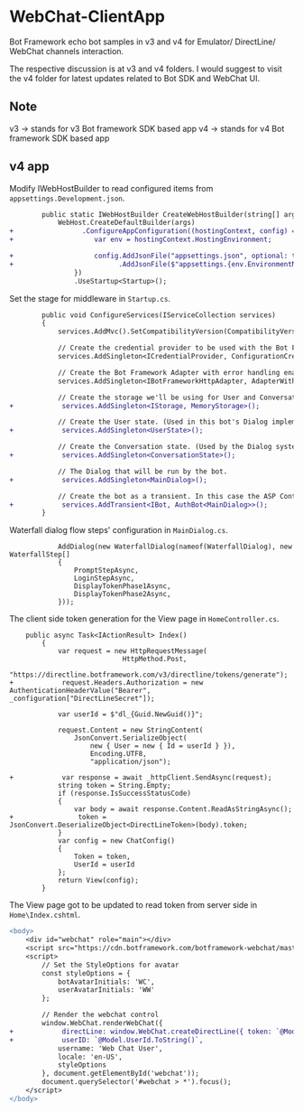 ﻿# WebChat-ClientApp

Bot Framework echo bot samples in v3 and v4 for Emulator/ DirectLine/ WebChat channels interaction.

The respective discussion is at v3 and v4 folders. I would suggest to visit the v4 folder for latest updates related to Bot SDK and WebChat UI.

## Note

v3 -> stands for v3 Bot framework SDK based app
v4 -> stands for v4 Bot framework SDK based app

## v4 app

Modify IWebHostBuilder to read configured items from `appsettings.Development.json`.
```diff
        public static IWebHostBuilder CreateWebHostBuilder(string[] args) =>
            WebHost.CreateDefaultBuilder(args)
+                 .ConfigureAppConfiguration((hostingContext, config) => {
+                    var env = hostingContext.HostingEnvironment;

+                    config.AddJsonFile("appsettings.json", optional: true, reloadOnChange: true)
+                          .AddJsonFile($"appsettings.{env.EnvironmentName}.json", optional: true, reloadOnChange: true); // optional extra provider
                })
                .UseStartup<Startup>();
```

Set the stage for middleware in `Startup.cs`.
```diff
        public void ConfigureServices(IServiceCollection services)
        {
            services.AddMvc().SetCompatibilityVersion(CompatibilityVersion.Version_2_1);

            // Create the credential provider to be used with the Bot Framework Adapter.
            services.AddSingleton<ICredentialProvider, ConfigurationCredentialProvider>();

            // Create the Bot Framework Adapter with error handling enabled. 
            services.AddSingleton<IBotFrameworkHttpAdapter, AdapterWithErrorHandler>();

            // Create the storage we'll be using for User and Conversation state. (Memory is great for testing purposes.) 
+            services.AddSingleton<IStorage, MemoryStorage>();

            // Create the User state. (Used in this bot's Dialog implementation.)
+            services.AddSingleton<UserState>();

            // Create the Conversation state. (Used by the Dialog system itself.)
+            services.AddSingleton<ConversationState>();

            // The Dialog that will be run by the bot.
+            services.AddSingleton<MainDialog>();

            // Create the bot as a transient. In this case the ASP Controller is expecting an IBot.
+            services.AddTransient<IBot, AuthBot<MainDialog>>();
        }
```

Waterfall dialog flow steps' configuration in `MainDialog.cs`.
```
            AddDialog(new WaterfallDialog(nameof(WaterfallDialog), new WaterfallStep[]
            {
                PromptStepAsync,
                LoginStepAsync,
                DisplayTokenPhase1Async,
                DisplayTokenPhase2Async,
            }));
```

The client side token generation for the View page in `HomeController.cs`.
```
	public async Task<IActionResult> Index()
        {
            var request = new HttpRequestMessage(
                            HttpMethod.Post,
                            "https://directline.botframework.com/v3/directline/tokens/generate");
+            request.Headers.Authorization = new AuthenticationHeaderValue("Bearer", _configuration["DirectLineSecret"]);

            var userId = $"dl_{Guid.NewGuid()}";

            request.Content = new StringContent(
                JsonConvert.SerializeObject(
                    new { User = new { Id = userId } }),
                    Encoding.UTF8,
                    "application/json");

+            var response = await _httpClient.SendAsync(request);
            string token = String.Empty;
            if (response.IsSuccessStatusCode)
            {
                var body = await response.Content.ReadAsStringAsync();
+                token = JsonConvert.DeserializeObject<DirectLineToken>(body).token;
            }
            var config = new ChatConfig()
            {
                Token = token,
                UserId = userId
            };
            return View(config);
        }
```

The View page got to be updated to read token from server side in `Home\Index.cshtml`.
```diff
<body>
    <div id="webchat" role="main"></div>    
    <script src="https://cdn.botframework.com/botframework-webchat/master/webchat.js"></script>
    <script>
        // Set the StyleOptions for avatar
        const styleOptions = {
            botAvatarInitials: 'WC',
            userAvatarInitials: 'WW'
        };

        // Render the webchat control
        window.WebChat.renderWebChat({
+            directLine: window.WebChat.createDirectLine({ token: `@Model.Token.ToString()` }),
+            userID: `@Model.UserId.ToString()`,
            username: 'Web Chat User',
            locale: 'en-US',
            styleOptions
        }, document.getElementById('webchat'));
        document.querySelector('#webchat > *').focus();
    </script>
</body>
```